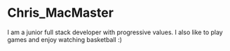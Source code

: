 # Chris_MacMaster


I am a junior full stack developer with progressive values. I also like to play games and enjoy watching basketball :)


